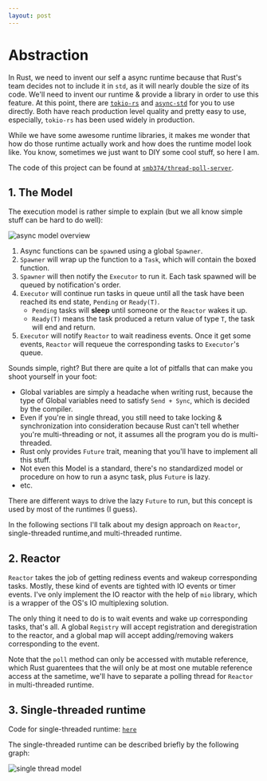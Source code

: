 ```yaml
---
layout: post
---
```


# Abstraction

In Rust, we need to invent our self a async runtime because that Rust's team decides not to include
it in `std`, as it will nearly double the size of its code. We'll need to invent our runtime & provide
a library in order to use this feature. At this point, there are [`tokio-rs`](https://tokio.rs/) and
[`async-std`](https://async.rs/) for you to use directly. Both have reach production level quality and
pretty easy to use, especially, `tokio-rs` has been used widely in production.

While we have some awesome runtime libraries, it makes me wonder that how do those runtime actually work
and how does the runtime model look like. You know, sometimes we just want to DIY some cool stuff, so here
I am.

The code of this project can be found at [`smb374/thread-poll-server`](https://github.com/smb374/thread-poll-server).

## 1. The Model

The execution model is rather simple to explain (but we all know simple stuff can be hard to do well):

![async model overview](https://imgur.com/04f1nBO.png)

1. Async functions can be `spawn`ed using a global `Spawner`.
2. `Spawner` will wrap up the function to a `Task`, which will contain the boxed function.
3. `Spawner` will then notify the `Executor` to run it. Each task spawned will be queued by notification's order.
4. `Executor` will continue run tasks in queue until all the task have been reached its end state, `Pending` or `Ready(T)`.
   - `Pending` tasks will **sleep** until someone or the `Reactor` wakes it up.
   - `Ready(T)` means the task produced a return value of type `T`, the task will end and return.
5. `Executor` will notify `Reactor` to wait readiness events. Once it get some events, `Reactor` will requeue the corresponding tasks to `Executor`'s queue.

Sounds simple, right? But there are quite a lot of pitfalls that can make you shoot yourself in your foot:

- Global variables are simply a headache when writing rust, because the type of Global variables need to satisfy `Send + Sync`, which is decided by the compiler.
- Even if you're in single thread, you still need to take locking & synchronization into consideration because Rust can't tell whether you're multi-threading or not, it assumes all the program you do is multi-threaded.
- Rust only provides `Future` trait, meaning that you'll have to implement all this stuff.
- Not even this Model is a standard, there's no standardized model or procedure on how to run a async task, plus `Future` is lazy.
- etc.

There are different ways to drive the lazy `Future` to run, but this concept is used by most of the runtimes (I guess).

In the following sections I'll talk about my design approach on `Reactor`, single-threaded runtime,and multi-threaded runtime.

## 2. Reactor

`Reactor` takes the job of getting rediness events and wakeup corresponding tasks.
Mostly, these kind of events are tighted with IO events or timer events.
I've only implement the IO reactor with the help of `mio` library, which is a wrapper of the OS's IO multiplexing solution.

The only thing it need to do is to wait events and wake up corresponding tasks, that's all. A global `Registry` will accept
registration and deregistration to the reactor, and a global map will accept adding/removing wakers corresponding to the event.

Note that the `poll` method can only be accessed with mutable reference, which Rust guarentees that the will only be at most one mutable
reference access at the sametime, we'll have to separate a polling thread for `Reactor` in multi-threaded runtime.

## 3. Single-threaded runtime

Code for single-threaded runtime: [`here`](https://github.com/smb374/thread-poll-server/blob/main/src/lib/single_thread.rs)

The single-threaded runtime can be described briefly by the following graph:

![single thread model](https://imgur.com/wSG4WTr.png)
